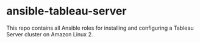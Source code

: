 # ansible-tableau-server
This repo contains all Ansible roles for installing and configuring a Tableau Server cluster on Amazon Linux 2.
